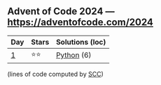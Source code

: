 ## Advent of Code 2024 — https://adventofcode.com/2024

 | Day | Stars | Solutions (loc) |
 |-----|-------|-----------------|
 | [1](https://adventofcode.com/2024/day/1)   | ⭐⭐| [Python](/aoc2024/01/solution.py) (6) |

(lines of code computed by [SCC](https://github.com/boyter/scc))
